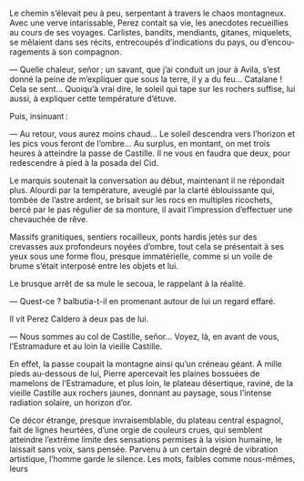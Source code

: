 Le chemin s’élevait peu à peu, serpentant à travers le chaos montagneux.
Avec une verve intarissable, Perez contait sa vie, les anecdotes recueillies
au cours de ses voyages. Carlistes, bandits, mendiants, gitanes, miquelets,
se mêlaient dans ses récits, entrecoupés d’indications du pays, ou d’encou-
ragements à son compagnon.

— Quelle chaleur, señor ; un savant, que j’ai conduit un jour à Avila,
s’est donné la peine de m’expliquer que sous la terre, il y a du feu… Catalane ! Cela se sent… Quoiqu’à vrai dire, le soleil qui tape sur les rochers suffise, lui aussi, à expliquer cette température d’étuve.

Puis, insinuant :

— Au retour, vous aurez moins chaud… Le soleil descendra vers l’horizon et les pics vous feront de l’ombre… Au surplus, en montant, on met
trois heures à atteindre la passe de Castille. Il ne vous en faudra que deux, pour redescendre à pied à la posada del Cid.

Le marquis soutenait la conversation au début, maintenant il ne répondait plus. Alourdi par la température, aveuglé par la clarté éblouissante qui,
tombée de l’astre ardent, se brisait sur les rocs en multiples ricochets,
bercé par le pas régulier de sa monture, il avait l’impression d’effectuer
une chevauchée de rêve.

Massifs granitiques, sentiers rocailleux, ponts hardis jetés sur des crevasses aux profondeurs noyées d’ombre, tout cela se présentait à ses yeux
sous une forme flou, presque immatérielle, comme si un voile de brume
s’était interposé entre les objets et lui.

Le brusque arrêt de sa mule le secoua, le rappelant à la réalité.

— Quest-ce ? balbutia-t-il en promenant autour de lui un regard effaré.

Il vit Perez Caldero à deux pas de lui.

— Nous sommes au col de Castille, señor… Voyez, là, en avant de vous,
l’Estramadure et au loin la vieille Castille.

En effet, la passe coupait la montagne ainsi qu’un créneau géant. A mille
pieds au-dessous de lui, Pierre apercevait les plaines bossuées de mamelons
de l’Estramadure, et plus loin, le plateau désertique, raviné, de la vieille
Castille aux rochers jaunes, donnant au paysage, sous l’intense radiation
solaire, un horizon d’or.

Ce décor étrange, presque invraisemblable, du plateau central espagnol, fait de lignes heurtées, d’une orgie de couleurs crues, qui semblent atteindre l’extrême limite des sensations permises à la vision humaine, le laissait sans
voix, sans pensée. Parvenu à un certain degré de vibration artistique, l’homme garde le silence. Les mots, faibles comme nous-mêmes, leurs

